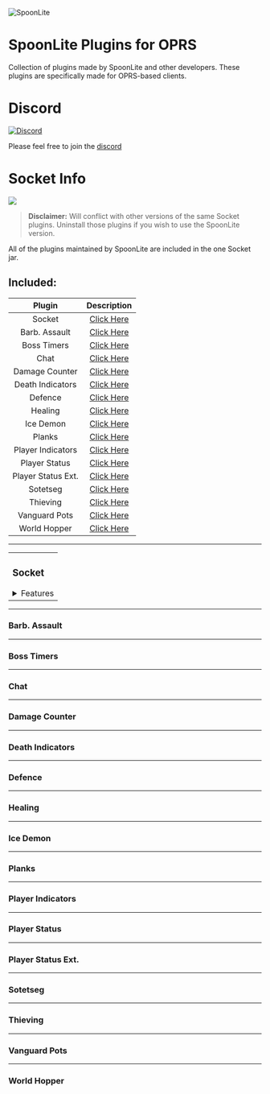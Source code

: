 ![SpoonLite](https://raw.githubusercontent.com/SpoonLite/spoon-plugins/main/SpoonLiteDisc.png)
# SpoonLite Plugins for OPRS
Collection of plugins made by SpoonLite and other developers. These plugins are specifically made for OPRS-based clients.
# Discord 
[![Discord](https://img.shields.io/discord/603461130257432592.svg)](https://discord.gg/mZvA6My)

Please feel free to join the [discord](https://discord.gg/mZvA6My)
# Socket Info
<img src="https://img.shields.io/badge/version-1.0.8-blue?style=flat-square">

> **Disclaimer:** Will conflict with other versions of the same Socket plugins. Uninstall those plugins if you wish to use the SpoonLite version.

All of the plugins maintained by SpoonLite are included in the one Socket jar.

## Included:
| Plugin             | Description                           |
|:------------------:|:-------------------------------------:|
| Socket             | [Click Here](###socket)               |
| Barb. Assault      | [Click Here](###barb.-assault)        |
| Boss Timers        | [Click Here](###boss-timers)          |
| Chat               | [Click Here](###chat)                 |
| Damage Counter     | [Click Here](###damage-counter)       |
| Death Indicators   | [Click Here](###death-indicators)     |
| Defence            | [Click Here](###defence)              |
| Healing            | [Click Here](###healing)              |
| Ice Demon          | [Click Here](###ice-emon)             |
| Planks             | [Click Here](###planks)               |
| Player Indicators  | [Click Here](###player-indicators)    |
| Player Status      | [Click Here](###player-status)        |
| Player Status Ext. | [Click Here](###player-status-ext.)   |
| Sotetseg           | [Click Here](###sotetseg)             |
| Thieving           | [Click Here](###thieving)             |
| Vanguard Pots      | [Click Here](###vanguard-pots)        |
| World Hopper       | [Click Here](###world-hopper)         |

---
<table>
<tr>
<td>
    
### Socket
<details>
    <summary>Features</summary>
    
```java
- 3 Server Address Options - American [Yuri], Aus [McNeill], Custom
- Option to disable join/leave chat messages
- Show connection infobox [Green if connected, red if disconnected]
```
</details>

</td>
</tr>
</table>    
    
---

### Barb. Assault

---

### Boss Timers

---

### Chat

---

### Damage Counter

---

### Death Indicators

---

### Defence

---

### Healing

---

### Ice Demon

---

### Planks

---

### Player Indicators

---

### Player Status

---

### Player Status Ext.

---

### Sotetseg

---

### Thieving

---

### Vanguard Pots

---

### World Hopper
